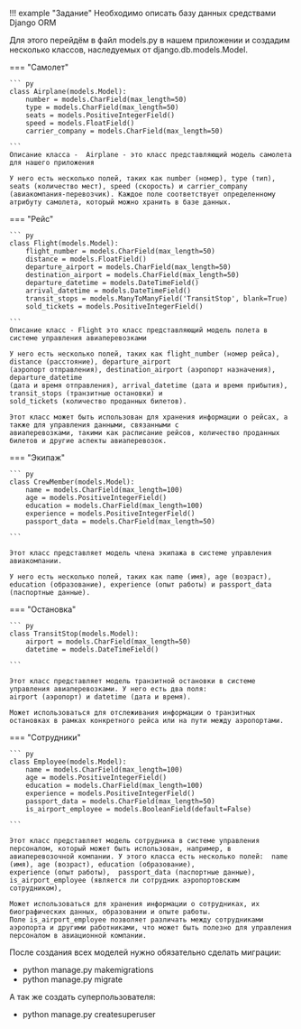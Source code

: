 !!! example "Задание"
    Необходимо описать базу данных средствами Django ORM

Для этого перейдём в файл models.py в нашем приложении и создадим несколько классов, наследуемых от django.db.models.Model. 

=== "Самолет"

    ``` py
    class Airplane(models.Model):
        number = models.CharField(max_length=50)
        type = models.CharField(max_length=50)
        seats = models.PositiveIntegerField()
        speed = models.FloatField()
        carrier_company = models.CharField(max_length=50)

    ```
    Описание класса -  Airplane - это класс представляющий модель самолета для нашего приложения
    
    У него есть несколько полей, таких как number (номер), type (тип), seats (количество мест), speed (скорость) и carrier_company 
    (авиакомпания-перевозчик). Каждое поле соответствует определенному атрибуту самолета, который можно хранить в базе данных.
    
=== "Рейс"

    ``` py
    class Flight(models.Model):
        flight_number = models.CharField(max_length=50)
        distance = models.FloatField()
        departure_airport = models.CharField(max_length=50)
        destination_airport = models.CharField(max_length=50)
        departure_datetime = models.DateTimeField()
        arrival_datetime = models.DateTimeField()
        transit_stops = models.ManyToManyField('TransitStop', blank=True)
        sold_tickets = models.PositiveIntegerField()

    ```
    Описание класс - Flight это класс представляющий модель полета в системе управления авиаперевозками
    
    У него есть несколько полей, таких как flight_number (номер рейса), distance (расстояние), departure_airport 
    (аэропорт отправления), destination_airport (аэропорт назначения), departure_datetime 
    (дата и время отправления), arrival_datetime (дата и время прибытия), transit_stops (транзитные остановки) и 
    sold_tickets (количество проданных билетов).

    Этот класс может быть использован для хранения информации о рейсах, а также для управления данными, связанными с 
    авиаперевозками, такими как расписание рейсов, количество проданных билетов и другие аспекты авиаперевозок.

=== "Экипаж"

    ``` py
    class CrewMember(models.Model):
        name = models.CharField(max_length=100)
        age = models.PositiveIntegerField()
        education = models.CharField(max_length=100)
        experience = models.PositiveIntegerField()
        passport_data = models.CharField(max_length=50)

    ```

    Этот класс представляет модель члена экипажа в системе управления авиакомпании.
    
    У него есть несколько полей, таких как name (имя), age (возраст), education (образование), experience (опыт работы) и passport_data (паспортные данные).

=== "Остановка"

    ``` py
    class TransitStop(models.Model):
        airport = models.CharField(max_length=50)
        datetime = models.DateTimeField()

    ```

    Этот класс представляет модель транзитной остановки в системе управления авиаперевозками. У него есть два поля: 
    airport (аэропорт) и datetime (дата и время).

    Может использоваться для отслеживания информации о транзитных остановках в рамках конкретного рейса или на пути между аэропортами. 

=== "Сотрудники"

    ``` py
    class Employee(models.Model):
        name = models.CharField(max_length=100)
        age = models.PositiveIntegerField()
        education = models.CharField(max_length=100)
        experience = models.PositiveIntegerField()
        passport_data = models.CharField(max_length=50)
        is_airport_employee = models.BooleanField(default=False)

    ```
    
    Этот класс представляет модель сотрудника в системе управления персоналом, который может быть использован, например, в 
    авиаперевозочной компании. У этого класса есть несколько полей:  name (имя), age (возраст), education (образование),
    experience (опыт работы),  passport_data (паспортные данные),  is_airport_employee (является ли сотрудник аэропортовским сотрудником),
    
    Может использоваться для хранения информации о сотрудниках, их биографических данных, образовании и опыте работы. 
    Поле is_airport_employee позволяет различать между сотрудниками аэропорта и другими работниками, что может быть полезно для управления персоналом в авиационной компании.

После создания всех моделей нужно обязательно сделать миграции:

- python manage.py makemigrations
- python manage.py migrate

А так же создать суперпользователя:

- python manage.py createsuperuser
